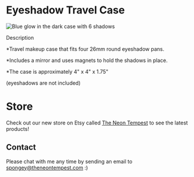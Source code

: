 
# Eyeshadow Travel Case


![Blue glow in the dark case with 6 shadows](theneontempest.github.io/images/Blue1.JPG)

Description

*Travel makeup case that fits four 26mm round eyeshadow pans. 

*Includes a mirror and uses magnets to hold the shadows in place. 

*The case is approximately 4" x 4" x 1.75"

(eyeshadows are not included)


# Store

Check out our new store on Etsy called [The Neon Tempest](https://www.etsy.com/shop/TheNeonTempest?ref=l2-shopheader-name) to see the latest products! 

## Contact

Please chat with me any time by sending an email to spongey@theneontempest.com :) 

